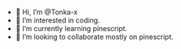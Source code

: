 - 👋 Hi, I’m @Tonka-x
- 👀 I’m interested in coding.
- 🌱 I’m currently learning pinescript.
- 💞️ I’m looking to collaborate mostly on pinescript.
 

<!---
Tonka-x/Tonka-x is a ✨ special ✨ repository because its `README.md` (this file) appears on your GitHub profile.
You can click the Preview link to take a look at your changes.
--->
